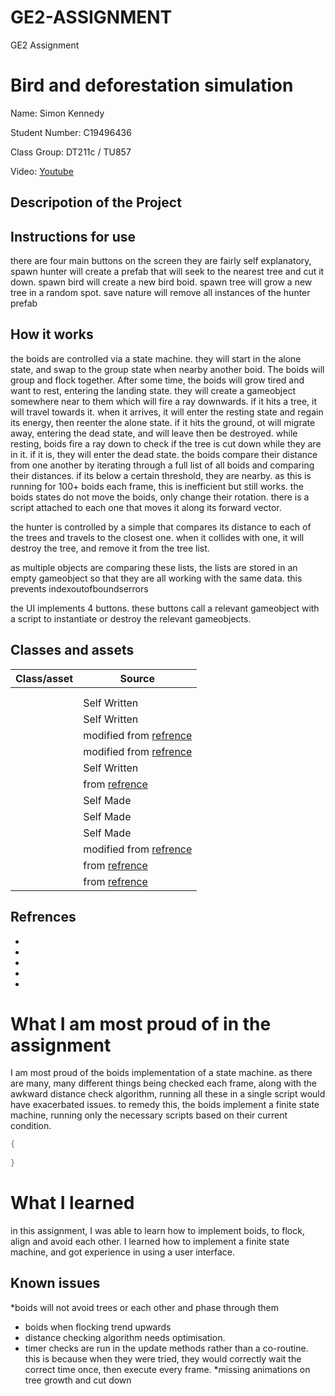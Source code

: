 # GE2-ASSIGNMENT
GE2 Assignment
# Bird and deforestation simulation

Name: Simon Kennedy

Student Number: C19496436

Class Group: DT211c / TU857

Video: [Youtube]()

## Descripotion of the Project


## Instructions for use
there are four main buttons on the screen
they are fairly self explanatory, spawn hunter will create a prefab that will seek to the nearest tree and cut it down. spawn bird will create a new bird boid. spawn tree will grow a new tree in a random spot. save nature will remove all instances of the hunter prefab

## How it works
the boids are controlled via a state machine. they will start in the alone state, and swap to the group state when nearby another boid. The boids will group and flock together. After some time, the boids will grow tired and want to rest, entering the landing state. they will create a gameobject somewhere near to them which will fire a ray downwards. if it hits a tree, it will travel towards it. when it arrives, it will enter the resting state and regain its energy, then reenter the alone state. if it hits the ground, ot will migrate away, entering the dead state, and will leave then be destroyed. while resting, boids fire a ray down to check if the tree is cut down while they are in it. if it is, they will enter the dead state. 
the boids compare their distance from one another by iterating through a full list of all boids and comparing their distances. if its below a certain threshold, they are nearby. as this is running for 100+ boids each frame, this is inefficient but still works. 
the boids states do not move the boids, only change their rotation. there is a script attached to each one that moves it along its forward vector. 

the hunter is controlled by a simple that compares its distance to each of the trees and travels to the closest one. when it collides with one, it will destroy the tree, and remove it from the tree list.

as multiple objects are comparing these lists, the lists are stored in an empty gameobject so that they are all working with the same data. this prevents indexoutofboundserrors

the UI implements 4 buttons. these buttons call a relevant gameobject with a script to instantiate or destroy the relevant gameobjects.




## Classes and assets

| Class/asset | Source |
| ----------- | ------ |
|  |  |
| | |
|  | Self Written |
|  | Self Written |
|  | modified from [refrence]() |
|  | modified from [refrence]() |
|  | Self Written |
|  | from [refrence]() |
|  | Self Made |
|  | Self Made |
|  | Self Made |
|  | modified from [refrence]() |
|  | from [refrence]() |
|  | from [refrence]() |




## Refrences 
* 
* 
*  
* 
* 
 
# What I am most proud of in the assignment
I am most proud of the boids implementation of a state machine. as there are many, many different things being checked each frame, along with the awkward distance check algorithm, running all these in a single script would have exacerbated issues. to remedy this, the boids implement a finite state machine, running only the necessary scripts based on their current condition. 

```cs
{
    
}
```

# What I learned
in this assignment, I was able to learn how to implement boids, to flock, align and avoid each other. I learned how to implement a finite state machine, and got experience in using a user interface. 

## Known issues

*boids will not avoid trees or each other and phase through them
* boids when flocking trend upwards 
* distance checking algorithm needs optimisation. 
* timer checks are run in the update methods rather than a co-routine. this is because when they were tried, they would correctly wait the correct time once, then execute every frame.
*missing animations on tree growth and cut down 
